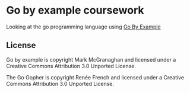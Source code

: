 # Go by example coursework
Looking at the go programming language using [Go By Example](https://gobyexample.com)

## License
Go by example is copyright Mark McGranaghan and licensed under a Creative Commons Attribution 3.0 Unported License.

The Go Gopher is copyright Renée French and licensed under a Creative Commons Attribution 3.0 Unported License.






